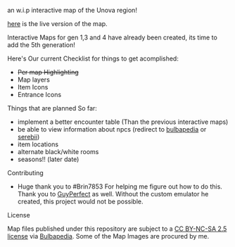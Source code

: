 an w.i.p interactive map of the Unova region!

[here](https://seiitanoo.github.io/gen5map/) is the live version of the map.

Interactive Maps for gen 1,3 and 4 have already been created, its time to add the 5th generation!

Here's Our current Checklist for things to get acomplished:
- ~~Per map Highlighting~~
- Map layers
- Item Icons
- Entrance Icons

Things that are planned So far:
- implement a better encounter table (Than the previous interactive maps)
- be able to view information about npcs (redirect to [bulbapedia](https://bulbapedia.bulbagarden.net/) or [serebii](https://www.serebii.net/))
- item locations
- alternate black/white rooms
- seasons!! (later date)

Contributing
- Huge thank you to #Brin7853 For helping me figure out how to do this. Thank you to [GuyPerfect](https://www.vgmaps.com/forums/index.php?topic=1954.0) as well. Without the custom emulator he created, this project would not be possible.

License

Map files published under this repository are subject to a [CC BY-NC-SA 2.5 license](https://creativecommons.org/licenses/by-nc-sa/2.5/) via [Bulbapedia](https://bulbapedia.bulbagarden.net/wiki/Bulbapedia:Copyrights). Some of the Map Images are procured by me.
